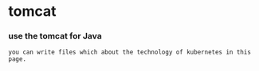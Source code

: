 # tomcat 

### use the tomcat for Java
```
you can write files which about the technology of kubernetes in this page.
```

<!--stackedit_data:
eyJoaXN0b3J5IjpbLTE0ODQzOTA0NzgsMjA0Mzk0MzQxMCwtMT
U2MDc5Nzc3N119
-->